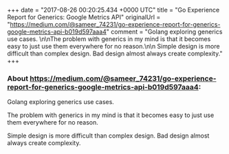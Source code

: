 +++
date = "2017-08-26 00:20:25.434 +0000 UTC"
title = "Go Experience Report for Generics: Google Metrics API"
originalUrl = "https://medium.com/@sameer_74231/go-experience-report-for-generics-google-metrics-api-b019d597aaa4"
comment = "Golang exploring generics use cases. \n\nThe problem with generics in my mind is that it becomes easy to just use them everywhere for no reason.\n\n Simple design is more difficult than complex design. Bad design almost always   create complexity."
+++

### About https://medium.com/@sameer_74231/go-experience-report-for-generics-google-metrics-api-b019d597aaa4:

Golang exploring generics use cases. 

The problem with generics in my mind is that it becomes easy to just use them everywhere for no reason.

 Simple design is more difficult than complex design. Bad design almost always   create complexity.
